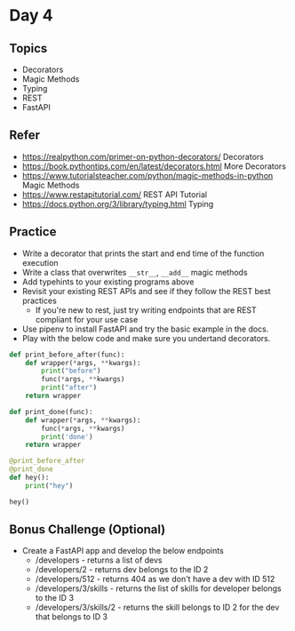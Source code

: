 # Day 4

## Topics

  - Decorators
  - Magic Methods
  - Typing
  - REST
  - FastAPI

## Refer

  - https://realpython.com/primer-on-python-decorators/ Decorators
  - https://book.pythontips.com/en/latest/decorators.html More Decorators
  - https://www.tutorialsteacher.com/python/magic-methods-in-python Magic Methods
  - https://www.restapitutorial.com/ REST API Tutorial
  - https://docs.python.org/3/library/typing.html Typing

## Practice

  - Write a decorator that prints the start and end time of the function execution
  - Write a class that overwrites `__str__`, `__add__` magic methods
  - Add typehints to your existing programs above
  - Revisit your existing REST APIs and see if they follow the REST best practices
    - If you're new to rest, just try writing endpoints that are REST compliant for your use case
  - Use pipenv to install FastAPI and try the basic example in the docs.
  - Play with the below code and make sure you undertand decorators.

```python
def print_before_after(func):
    def wrapper(*args, **kwargs):
        print("before")
        func(*args, **kwargs)
        print("after")
    return wrapper

def print_done(func):
    def wrapper(*args, **kwargs):
        func(*args, **kwargs)
        print('done')
    return wrapper

@print_before_after
@print_done
def hey():
    print("hey")

hey()
```

## Bonus Challenge (Optional)

  - Create a FastAPI app and develop the below endpoints
    - /developers - returns a list of devs
    - /developers/2 - returns dev belongs to the ID 2
    - /developers/512 - returns 404 as we don't have a dev with ID 512
    - /developers/3/skills - returns the list of skills for developer belongs to the ID 3
    - /developers/3/skills/2 - returns the skill belongs to ID 2 for the dev that belongs to ID 3